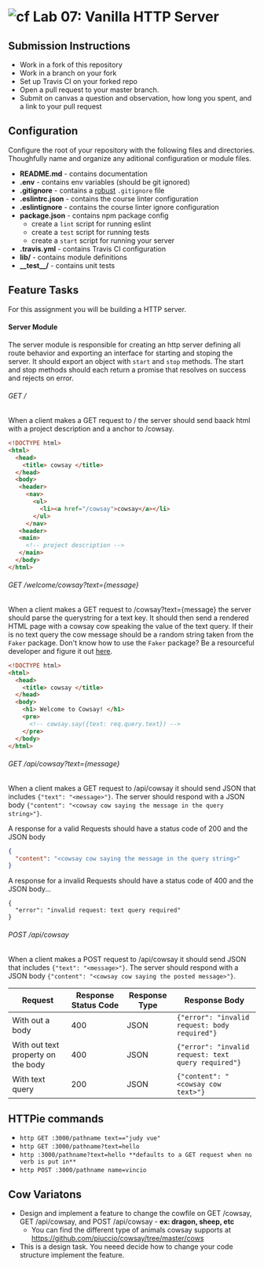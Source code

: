 ![cf](https://i.imgur.com/7v5ASc8.png) Lab 07: Vanilla HTTP Server
======

## Submission Instructions
* Work in a fork of this repository
* Work in a branch on your fork
* Set up Travis CI on your forked repo
* Open a pull request to your master branch.
* Submit on canvas a question and observation, how long you spent, and a link to your pull request

## Configuration
Configure the root of your repository with the following files and directories. Thoughfully name and organize any aditional configuration or module files.
* **README.md** - contains documentation
* **.env** - contains env variables (should be git ignored)
* **.gitignore** - contains a [robust](http://gitignore.io) `.gitignore` file
* **.eslintrc.json** - contains the course linter configuration
* **.eslintignore** - contains the course linter ignore configuration
* **package.json** - contains npm package config
  * create a `lint` script for running eslint
  * create a `test` script for running tests
  * create a `start` script for running your server
* **.travis.yml** - contains Travis CI configuration
* **lib/** - contains module definitions
* **\_\_test\_\_/** - contains unit tests

## Feature Tasks
For this assignment you will be building a HTTP server.
#### Server Module
The server module is responsible for creating an http server defining all route behavior and exporting an interface for starting and stoping the server. It should export an object with `start` and `stop` methods. The start and stop methods should each return a promise that resolves on success and rejects on error.
###### GET /
When a client makes a GET request to / the server should send baack html with a project description and a anchor to /cowsay.
``` html
<!DOCTYPE html>
<html>
  <head>
    <title> cowsay </title>
  </head>
  <body>
   <header>
     <nav>
       <ul>
         <li><a href="/cowsay">cowsay</a></li>
       </ul>
     </nav>
   <header>
   <main>
     <!-- project description -->
   </main>
  </body>
</html>
```

###### GET /welcome/cowsay?text={message}
When a client makes a GET request to /cowsay?text={message} the server should parse the querystring for a text key. It should then send a rendered HTML page with a cowsay cow speaking the value of the text query. If their is no text query the cow message should be a random string taken from the `Faker` package. Don't know how to use the `Faker` package? Be a resourceful developer and figure it out [here](https://www.npmjs.com/package/faker).
``` html
<!DOCTYPE html>
<html>
  <head>
    <title> cowsay </title>
  </head>
  <body>
    <h1> Welcome to Cowsay! </h1>
    <pre>
      <!-- cowsay.say({text: req.query.text}) -->
    </pre>
  </body>
</html>
```

###### GET /api/cowsay?text={message}
When a client makes a GET request to /api/cowsay it should send JSON that includes `{"text": "<message>"}`. The server should respond with a JSON body `{"content": "<cowsay cow saying the message in the query string>"}`.

A response for a valid Requests should have a status code of 200 and the JSON body
``` json
{
  "content": "<cowsay cow saying the message in the query string>"
}
```

A response for a invalid Requests should have a status code of 400 and the JSON body...
```
{
  "error": "invalid request: text query required"
}
```

###### POST /api/cowsay
When a client makes a POST request to /api/cowsay it should send JSON that includes `{"text": "<message>"}`. The server should respond with a JSON body `{"content": "<cowsay cow saying the posted message>"}`.

| Request | Response Status Code | Response Type | Response Body |
| -- | -- | -- | -- |
| With out a body | 400 | JSON | `{"error": "invalid request: body required"}` |
| With out text property on the body | 400 | JSON | `{"error": "invalid request: text query required"}` |
| With text query | 200 | JSON | `{"content": "<cowsay cow text>"}` |


## HTTPie commands
* `http GET :3000/pathname text=="judy vue"`
* `http GET :3000/pathname?text=hello`
* `http :3000/pathname?text=hello **defaults to a GET request when no verb is put in**`
* `http POST :3000/pathname name=vincio`


## Cow Variatons
 * Design and implement a feature to change the cowfile on GET /cowsay, GET /api/cowsay, and POST /api/cowsay - **ex: dragon, sheep, etc**
   * You can find the different type of animals cowsay supports at https://github.com/piuccio/cowsay/tree/master/cows
* This is a design task. You neeed decide how to change your code structure implement the feature.


